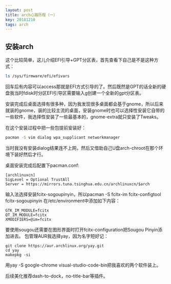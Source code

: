 ```yaml
---
layout: post
title: arch心路历程（一）
key: 20181210
tags: arch
---
```


## 安装arch
这个比较简单，这儿介绍EFI引导+GPT分区表，首先查看下自己是不是这种方式：
```bash
ls /sys/firmware/efi/efivars
```
回车后有内容可以access那就是EFI方式引导的了。然后既然是GPT的话全新的硬盘我当时fdisk时分区EFI引导区需要输入g创建一个全新的gpt分区表。

<!--more-->

安装完成后桌面选择有很多种，因为我发现很多桌面都会基于gnome，所以后来就装的gnome，装的比较主流的桌面，安装gnome时也可以选择性安装它自带的一些软件，我选择性安装了一些最基本的，gnome-extra就只安装了Tweaks。

在这个安装过程中把一些包提前安装好：
```bash
pacman -S vim dialog wpa_supplicant networkmanager
```
当时我没有安装dialog结果连不上网，然后又借助自己U盘arch-chroot在那个环境下装好然后才行。

桌面安装完成后配置下pacman.conf:
```
[archlinuxcn]
SigLevel = Optional TrustAll
Server = https://mirrors.tuna.tsinghua.edu.cn/archlinuxcn/$arch
```
输入法选择安装fcitx-sogoupinyin，所以pacman -S fcitx-im fcitx-configtool fcitx-sogoupinyin
在/etc/environment中添加如下内容：
```
GTK_IM_MODULE=fcitx
QT_IM_MODULE=fcitx
XMODIFIERS=@im=fcitx
```
要使用sougou还需要在图形界面时打开fcitx-configuration把Sougou Pinyin添加进去。
包管理AUR我选择yay，因为名字短好记：
```
git clone https://aur.archlinux.org/yay.git
cd yay
makepkg -si
```
用yay -S google-chrome visual-studio-code-bin把我喜欢的两个软件装上。

后续美化推荐dash-to-dock，no-title-bar等插件。


